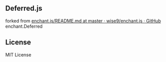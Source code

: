 Deferred.js
-------

forked from [enchant.js/README.md at master · wise9/enchant.js · GitHub](https://github.com/wise9/enchant.js/blob/master/README.md) enchant.Deferred


License
-------

MIT License